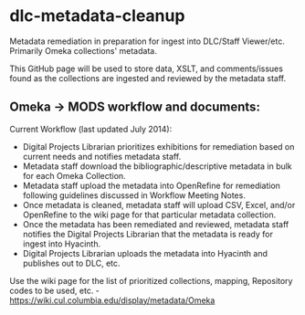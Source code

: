 dlc-metadata-cleanup
====================

Metadata remediation in preparation for ingest into DLC/Staff Viewer/etc. Primarily Omeka collections' metadata. 

This GitHub page will be used to store data, XSLT, and comments/issues found as the collections are ingested and reviewed by the metadata staff.

Omeka -> MODS workflow and documents:
-----------------------------------------------------------
Current Workflow (last updated July 2014):
* Digital Projects Librarian prioritizes exhibitions for remediation based on current needs and notifies metadata staff.
* Metadata staff download the bibliographic/descriptive metadata in bulk for each Omeka Collection.
* Metadata staff upload the metadata into OpenRefine for remediation following guidelines discussed in Workflow Meeting Notes.
* Once metadata is cleaned, metadata staff will upload CSV, Excel, and/or OpenRefine to the wiki page for that particular metadata collection.
* Once the metadata has been remediated and reviewed, metadata staff notifies the Digital Projects Librarian that the metadata is ready for ingest into Hyacinth.
* Digital Projects Librarian uploads the metadata into Hyacinth and publishes out to DLC, etc.

Use the wiki page for the list of prioritized collections, mapping, Repository codes to be used, etc. - https://wiki.cul.columbia.edu/display/metadata/Omeka
